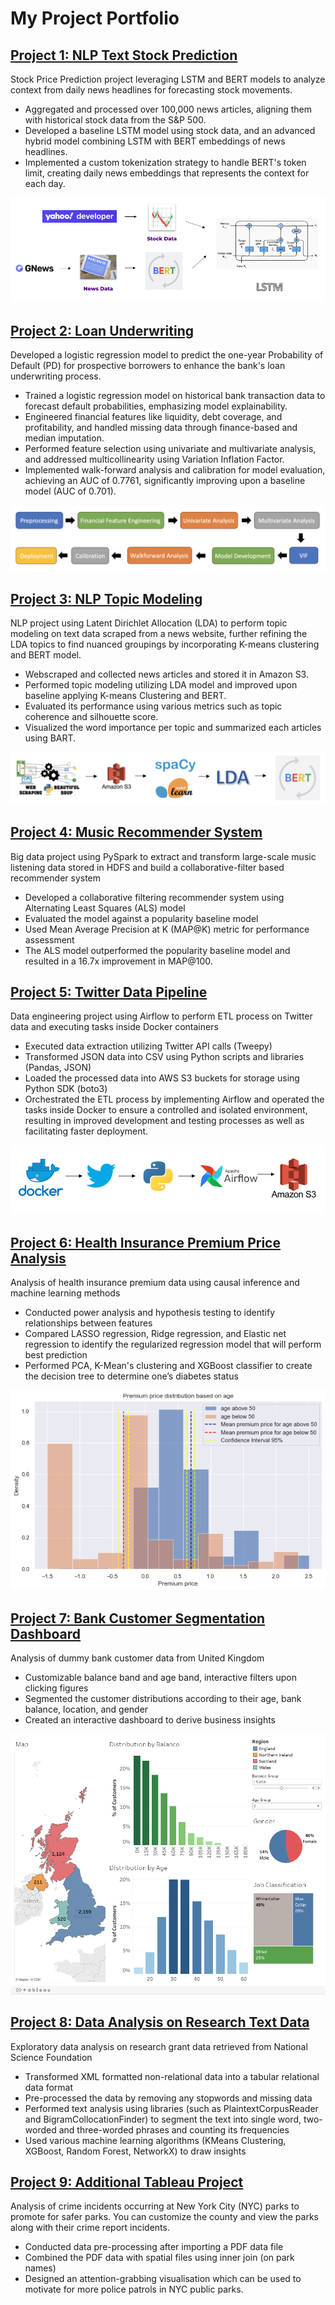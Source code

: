 # My Project Portfolio

## [Project 1: NLP Text Stock Prediction](https://choijin.github.io/NLP_Text_Stock_Prediction/)

Stock Price Prediction project leveraging LSTM and BERT models to analyze context from daily news headlines for forecasting stock movements.
* Aggregated and processed over 100,000 news articles, aligning them with historical stock data from the S&P 500.
* Developed a baseline LSTM model using stock data, and an advanced hybrid model combining LSTM with BERT embeddings of news headlines.
* Implemented a custom tokenization strategy to handle BERT's token limit, creating daily news embeddings that represents the context for each day.

![](/images/nlp_text_stock_prediction.png)



## [Project 2: Loan Underwriting](https://choijin.github.io/Loan_Underwriting/)

Developed a logistic regression model to predict the one-year Probability of Default (PD) for prospective borrowers to enhance the bank's loan underwriting process.
* Trained a logistic regression model on historical bank transaction data to forecast default probabilities, emphasizing model explainability.
* Engineered financial features like liquidity, debt coverage, and profitability, and handled missing data through finance-based and median imputation.
* Performed feature selection using univariate and multivariate analysis, and addressed multicollinearity using Variation Inflation Factor.
* Implemented walk-forward analysis and calibration for model evaluation, achieving an AUC of 0.7761, significantly improving upon a baseline model (AUC of 0.701).

![](/images/loan_underwriting.png)



## [Project 3: NLP Topic Modeling](https://choijin.github.io/NLP_Topic_Modeling/) 

NLP project using Latent Dirichlet Allocation (LDA) to perform topic modeling on text data scraped from a news website, further refining the LDA topics to find nuanced groupings by incorporating K-means clustering and BERT model. 
* Webscraped and collected news articles and stored it in Amazon S3.
* Performed topic modeling utilizing LDA model and improved upon baseline applying K-means Clustering and BERT.
* Evaluated its performance using various metrics such as topic coherence and silhouette score.
* Visualized the word importance per topic and summarized each articles using BART.

![](/images/nlp_pipeline.png)



## [Project 4: Music Recommender System](https://choijin.github.io/Music_Recommender_System/) 

Big data project using PySpark to extract and transform large-scale music listening data stored in HDFS and build a collaborative-filter based recommender system
* Developed a collaborative filtering recommender system using Alternating Least Squares (ALS) model
* Evaluated the model against a popularity baseline model
* Used Mean Average Precision at K (MAP@K) metric for performance assessment
* The ALS model outperformed the popularity baseline model and resulted in a 16.7x improvement in MAP@100.



## [Project 5: Twitter Data Pipeline](https://choijin.github.io/Twitter_Data_Pipeline_ETL/) 

Data engineering project using Airflow to perform ETL process on Twitter data and executing tasks inside Docker containers
* Executed data extraction utilizing Twitter API calls (Tweepy)
* Transformed JSON data into CSV using Python scripts and libraries (Pandas, JSON)
* Loaded the processed data into AWS S3 buckets for storage using Python SDK (boto3)
* Orchestrated the ETL process by implementing Airflow and operated the tasks inside Docker to ensure a controlled and isolated environment, resulting in improved development and testing processes as well as facilitating faster deployment.

![](/images/twitter_pipeline.png)



## [Project 6: Health Insurance Premium Price Analysis](https://choijin.github.io/Health_Insurance_Analysis/) 

Analysis of health insurance premium data using causal inference and machine learning methods
* Conducted power analysis and hypothesis testing to identify relationships between features
* Compared LASSO regression, Ridge regression, and Elastic net regression to identify the regularized regression model that will perform best prediction
* Performed PCA, K-Mean's clustering and XGBoost classifier to create the decision tree to determine one’s diabetes status

![](/images/age_distribution.png)



## [Project 7: Bank Customer Segmentation Dashboard](https://choijin.github.io/Bank_Customer_Dashboard/) 

Analysis of dummy bank customer data from United Kingdom
* Customizable balance band and age band, interactive filters upon clicking figures
* Segmented the customer distributions according to their age, bank balance, location, and gender
* Created an interactive dashboard to derive business insights

![](/images/bank_dashboard.png)



## [Project 8: Data Analysis on Research Text Data](https://choijin.github.io/Data_Analysis_Research/)  

Exploratory data analysis on research grant data retrieved from National Science Foundation 
* Transformed XML formatted non-relational data into a tabular relational data format
* Pre-processed the data by removing any stopwords and missing data
* Performed text analysis using libraries (such as PlaintextCorpusReader and BigramCollocationFinder) to segment the text into single word, two-worded and three-worded phrases and counting its frequencies
* Used various machine learning algorithms (KMeans Clustering, XGBoost, Random Forest, NetworkX) to draw insights



## [Project 9: Additional Tableau Project](https://public.tableau.com/app/profile/jin.choi8484/viz/NYCParkCrime_16744573706270/NYCRates) 

Analysis of crime incidents occurring at New York City (NYC) parks to promote for safer parks. You can customize the county and view the parks along with their crime report incidents.

* Conducted data pre-processing after importing a PDF data file
* Combined the PDF data with spatial files using inner join (on park names)
* Designed an attention-grabbing visualisation which can be used to motivate for more police patrols in NYC public parks.
